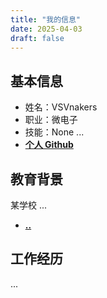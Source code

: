 ```yaml
---
title: "我的信息"
date: 2025-04-03
draft: false
---
```


## 基本信息

- 姓名：VSVnakers  
- 职业：微电子  
- 技能：None ...  
- **[个人 Github](https://github.com/vsvnakers)**

## 教育背景
某学校
...
- **[..](https://opencamp.ai/user/my)**
## 工作经历

...
